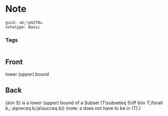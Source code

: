 # Note
```
guid: x6;*p9278u
notetype: Basic
```

### Tags
```
```

## Front
lower (upper) bound

## Back
\(a\in S\) is a lower (upper) bound of a Subset \(T\subseteq S\iff b\in T\;\forall b,\; a\preceq b\;(a\succeq b)\) 
(note: a does not have to be in \(T\).)
